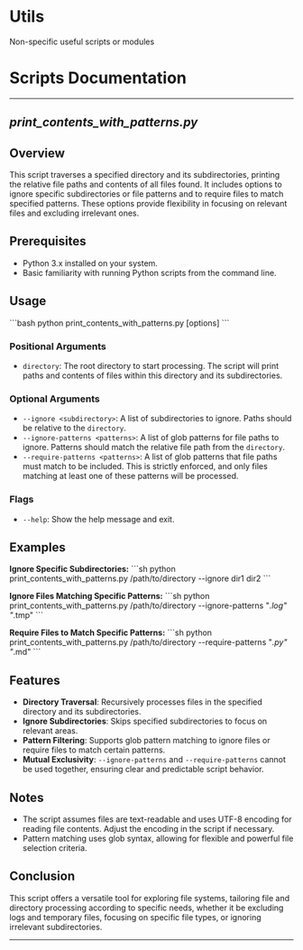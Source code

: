 # **Utils**
Non-specific useful scripts or modules

# **Scripts Documentation**

---

## *print_contents_with_patterns.py*

## Overview

This script traverses a specified directory and its subdirectories, printing the relative file paths and contents of all files found. It includes options to ignore specific subdirectories or file patterns and to require files to match specified patterns. These options provide flexibility in focusing on relevant files and excluding irrelevant ones.

## Prerequisites

- Python 3.x installed on your system.
- Basic familiarity with running Python scripts from the command line.

## Usage

\```bash
python print_contents_with_patterns.py <directory> [options]
\```

### Positional Arguments

- `directory`: The root directory to start processing. The script will print paths and contents of files within this directory and its subdirectories.

### Optional Arguments

- `--ignore <subdirectory>`: A list of subdirectories to ignore. Paths should be relative to the `directory`.
- `--ignore-patterns <patterns>`: A list of glob patterns for file paths to ignore. Patterns should match the relative file path from the `directory`.
- `--require-patterns <patterns>`: A list of glob patterns that file paths must match to be included. This is strictly enforced, and only files matching at least one of these patterns will be processed.

### Flags

- `--help`: Show the help message and exit.

## Examples

**Ignore Specific Subdirectories:**
\```sh
python print_contents_with_patterns.py /path/to/directory --ignore dir1 dir2
\```

**Ignore Files Matching Specific Patterns:**
\```sh
python print_contents_with_patterns.py /path/to/directory --ignore-patterns "*.log" "*.tmp"
\```

**Require Files to Match Specific Patterns:**
\```sh
python print_contents_with_patterns.py /path/to/directory --require-patterns "*.py" "*.md"
\```

## Features

- **Directory Traversal**: Recursively processes files in the specified directory and its subdirectories.
- **Ignore Subdirectories**: Skips specified subdirectories to focus on relevant areas.
- **Pattern Filtering**: Supports glob pattern matching to ignore files or require files to match certain patterns.
- **Mutual Exclusivity**: `--ignore-patterns` and `--require-patterns` cannot be used together, ensuring clear and predictable script behavior.

## Notes

- The script assumes files are text-readable and uses UTF-8 encoding for reading file contents. Adjust the encoding in the script if necessary.
- Pattern matching uses glob syntax, allowing for flexible and powerful file selection criteria.

## Conclusion

This script offers a versatile tool for exploring file systems, tailoring file and directory processing according to specific needs, whether it be excluding logs and temporary files, focusing on specific file types, or ignoring irrelevant subdirectories.

---
